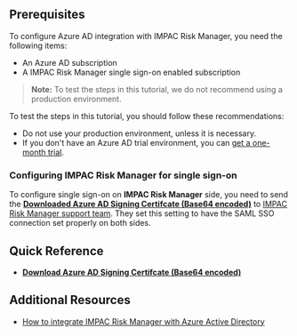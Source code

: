 ## Prerequisites

To configure Azure AD integration with IMPAC Risk Manager, you need the following items:

- An Azure AD subscription
- A IMPAC Risk Manager single sign-on enabled subscription

> **Note:**
> To test the steps in this tutorial, we do not recommend using a production environment.

To test the steps in this tutorial, you should follow these recommendations:

- Do not use your production environment, unless it is necessary.
- If you don't have an Azure AD trial environment, you can [get a one-month trial](https://azure.microsoft.com/pricing/free-trial/).

### Configuring IMPAC Risk Manager for single sign-on

To configure single sign-on on **IMPAC Risk Manager** side, you need to send the **[Downloaded Azure AD Signing Certifcate (Base64 encoded)](%metadata:certificateDownloadBase64Url%)** to [IMPAC Risk Manager support team](rmsupport@Impac.co.nz). They set this setting to have the SAML SSO connection set properly on both sides.

## Quick Reference

* **[Download Azure AD Signing Certifcate (Base64 encoded)](%metadata:certificateDownloadBase64Url%)**

## Additional Resources

* [How to integrate IMPAC Risk Manager with Azure Active Directory](https://docs.microsoft.com/azure/active-directory/active-directory-saas-impacriskmanager-tutorial)
